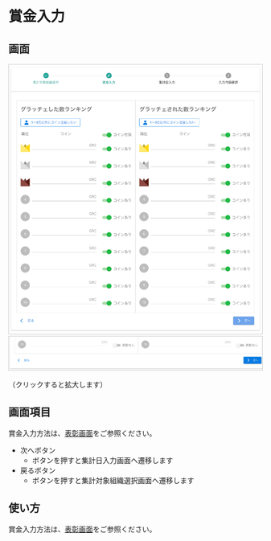 # 賞金入力

## 画面
<a href="../../../images/autototal/3-1.png" data-lightbox="スクリーンショット" data-title="スクリーンショット">
    <img src="../../../images/autototal/3-1.png" style="border: solid 1px #ccc; width: 800px;" />
</a>
<a href="../../../images/autototal/3-2.png" data-lightbox="スクリーンショット" data-title="スクリーンショット">
    <img src="../../../images/autototal/3-2.png" style="border: solid 1px #ccc; width: 800px;" />
</a>

（クリックすると拡大します）


## 画面項目
賞金入力方法は、[表彰画面](../集計・表彰/total03.md)をご参照ください。

- 次へボタン
    - ボタンを押すと集計日入力画面へ遷移します
- 戻るボタン
    - ボタンを押すと集計対象組織選択画面へ遷移します


## 使い方

賞金入力方法は、[表彰画面](../集計・表彰/total03.md#_5)をご参照ください。
